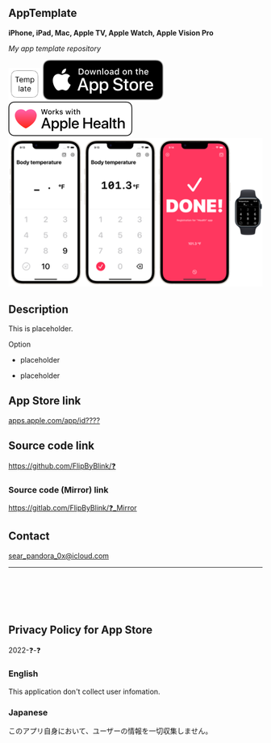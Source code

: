 AppTemplate
-----------
__iPhone, iPad, Mac, Apple TV, Apple Watch, Apple Vision Pro__

_My app template repository_

<img src="Shared/Supporting files/README assets/icon.png" width="64">

<a href="https://apps.apple.com/app/id❓" target="blank">
    <img src="Shared/Supporting files/README assets/appstore_badge.svg">
</a>

<img src="Shared/Supporting files/README assets/apple_health_badge.svg">

<img src="Shared/Supporting files/README assets/screenshot1200w.png" width="600">


Description
------------
This is placeholder.


Option

- placeholder

- placeholder


App Store link
--------------
[apps.apple.com/app/id????](https://apps.apple.com/app/id????)


Source code link
-----------------
https://github.com/FlipByBlink/❓

### Source code (Mirror) link
https://gitlab.com/FlipByBlink/❓_Mirror


Contact
--------
sear_pandora_0x@icloud.com


* * *

<br>
<br>
<br>
<br>


Privacy Policy for App Store
----------------------------
2022-❓-❓

### English
This application don't collect user infomation.

### Japanese
このアプリ自身において、ユーザーの情報を一切収集しません。


<br>
<br>
<br>
<br>


<!-- URL "Support page for App Store" -->
<!-- https://flipbyblink.github.io/❓/ -->
<!-- URL "Privacy Policy for App Store" -->
<!-- https://flipbyblink.github.io/❓/#privacy-policy-for-app-store -->
